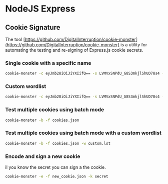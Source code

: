 # NodeJS Express

## Cookie Signature

The tool [https://github.com/DigitalInterruption/cookie-monster](https://github.com/DigitalInterruption/cookie-monster) is a utility for automating the testing and re-signing of Express.js cookie secrets.

### Single cookie with a specific name

```bash
cookie-monster -c eyJmb28iOiJiYXIifQ== -s LVMVxSNPdU_G8S3mkjlShUD78s4 -n session
```

### Custom wordlist

```bash
cookie-monster -c eyJmb28iOiJiYXIifQ== -s LVMVxSNPdU_G8S3mkjlShUD78s4 -w custom.lst
```

### Test multiple cookies using batch mode

```bash
cookie-monster -b -f cookies.json
```

### Test multiple cookies using batch mode with a custom wordlist

```bash
cookie-monster -b -f cookies.json -w custom.lst
```

### Encode and sign a new cookie

iI you know the secret you can sign a the cookie.

```bash
cookie-monster -e -f new_cookie.json -k secret
```
